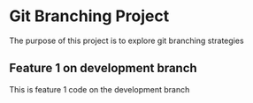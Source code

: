 # Git Branching Project

The purpose of this project is to explore git branching strategies

## Feature 1 on development branch

This is feature 1 code on the development branch